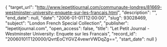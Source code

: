 {
  "target_url": "http://www.lepetitjournal.com/communaute-londres/81669-westminster-university-enquete-sur-les-francais.html", 
  "description": "", 
  "end_date": null, 
  "date": "2006-01-01T12:00:00", 
  "slug": 93028469, 
  "subject": "London French Special Collection", 
  "publisher": "lepetitjournal.com", 
  "open_access": false, 
  "title": "Let Petit Journal - Westminster University: Enquete sur les Francais", 
  "record_id": "20060101T120000/QvrtEoCYGVZ4vewrVWDqZg==", 
  "start_date": null
}

